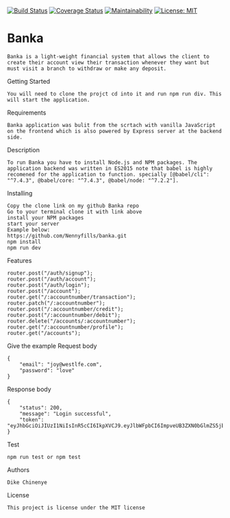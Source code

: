 [![Build Status](https://travis-ci.org/Nennyfills/banka.svg?branch=develop)](https://travis-ci.org/Nennyfills/banka)
[![Coverage Status](https://coveralls.io/repos/github/Nennyfills/banka/badge.svg?branch=develop&service=github)](https://coveralls.io/github/Nennyfills/banka?branch=develop)
[![Maintainability](https://api.codeclimate.com/v1/badges/5ff27e94e53e0f0c3fd7/maintainability)](https://codeclimate.com/github/Nennyfills/banka/maintainability)
[![License: MIT](https://img.shields.io/badge/License-MIT-yellow.svg)](https://opensource.org/licenses/MIT)

# Banka 
````
Banka is a light-weight financial system that allows the client to create their account view their transaction whenever they want but must visit a branch to withdraw or make any deposit.
````
Getting Started
````
You will need to clone the projct cd into it and run npm run div. This will start the application.
````

Requirements
```
Banka application was bulit from the scrtach with vanilla JavaScript on the frontend which is also powered by Express server at the backend side.
```
Description
````
To run Banka you have to install Node.js and NPM packages. The application backend was written in ES2015 note that babel is highly recomened for the application to function. specially [@babel/cli": "^7.4.3", @babel/core: "^7.4.3", @babel/node: "^7.2.2"].
````

Installing
````
Copy the clone link on my github Banka repo
Go to your terminal clone it with link above
install your NPM packages
start your server
Example below:
https://github.com/Nennyfills/banka.git
npm install
npm run dev
````

Features
```
router.post("/auth/signup");
router.post("/auth/account");
router.post("/auth/login");
router.post("/account");
router.get("/:accountnumber/transaction");
router.patch("/:accountnumber");
router.post("/:accountnumber/credit");
router.post("/:accountnumber/debit");
router.delete("/accounts/:accountnumber");
router.get("/:accountnumber/profile");
router.get("/accounts");
```

Give the example
Request body
```
{
	"email": "joy@westlfe.com",
	"password": "love"
}
```
Response body
```
{
    "status": 200,
    "message": "Login successful",
    "token": "eyJhbGciOiJIUzI1NiIsInR5cCI6IkpXVCJ9.eyJlbWFpbCI6ImpveUB3ZXN0bGlmZS5jb20iLCJ1c2VySWQiOjEwMDAwMDEsImlhdCI6MTU1NTU0OTUzNCwiZXhwIjoxNTU2MTU0MzM0fQ.-0MzGYjLBPkaOZVkeS0lRpCwGk_l78VIIxf84MdRMdc"
}
```
Test
```
npm run test or npm test

```

Authors
```
Dike Chinenye 
```

License
```
This project is license under the MIT license

```



